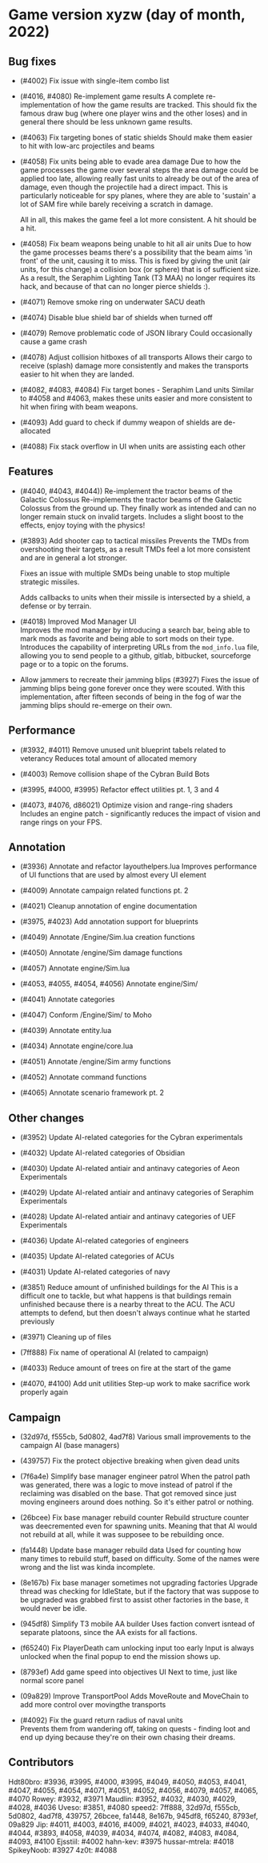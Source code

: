 
# Game version xyzw (day of month, 2022)

## Bug fixes

- (#4002) Fix issue with single-item combo list

- (#4016, #4080) Re-implement game results
    A complete re-implementation of how the game results are tracked. This should fix the famous
    draw bug (where one player wins and the other loses) and in general there should be less
    unknown game results.

- (#4063) Fix targeting bones of static shields
    Should make them easier to hit with low-arc projectiles and beams

- (#4058) Fix units being able to evade area damage
    Due to how the game processes the game over several steps the area damage could be applied too
    late, allowing really fast units to already be out of the area of damage, even though the
    projectile had a direct impact. This is particularly noticeable for spy planes, where they
    are able to 'sustain' a lot of SAM fire while barely receiving a scratch in damage.

    All in all, this makes the game feel a lot more consistent. A hit should be a hit.

- (#4058) Fix beam weapons being unable to hit all air units
    Due to how the game processes beams there's a possibility that the beam aims 'in front' of the
    unit, causing it to miss. This is fixed by giving the unit (air units, for this change) a collision
    box (or sphere) that is of sufficient size. As a result, the Seraphim Lighting Tank (T3 MAA) no
    longer requires its hack, and because of that can no longer pierce shields :).

- (#4071) Remove smoke ring on underwater SACU death

- (#4074) Disable blue shield bar of shields when turned off

- (#4079) Remove problematic code of JSON library
    Could occasionally cause a game crash

- (#4078) Adjust collision hitboxes of all transports
    Allows their cargo to receive (splash) damage more consistently and makes the transports easier to
    hit when they are landed.

- (#4082, #4083, #4084) Fix target bones - Seraphim Land units 
    Similar to #4058 and #4063, makes these units easier and more consistent to hit when firing with
    beam weapons.

- (#4093) Add guard to check if dummy weapon of shields are de-allocated

- (#4088) Fix stack overflow in UI when units are assisting each other

## Features

- (#4040, #4043, #4044)) Re-implement the tractor beams of the Galactic Colossus
    Re-implements the tractor beams of the Galactic Colossus from the ground up. They finally work
    as intended and can no longer remain stuck on invalid targets. Includes a slight boost to the
    effects, enjoy toying with the physics!

- (#3893) Add shooter cap to tactical missiles
    Prevents the TMDs from overshooting their targets, as a result TMDs feel a lot more consistent
    and are in general a lot stronger.

    Fixes an issue with multiple SMDs being unable to stop multiple strategic missiles.

    Adds callbacks to units when their missile is intersected by a shield, a defense or by terrain.

- (#4018) Improved Mod Manager UI  
    Improves the mod manager by introducing a search bar, being able to mark mods as favorite and being
    able to sort mods on their type. Introduces the capability of interpreting URLs from the `mod_info.lua`
    file, allowing you to send people to a github, gitlab, bitbucket, sourceforge page or to a topic
    on the forums.

- Allow jammers to recreate their jamming blips (#3927)
    Fixes the issue of jamming blips being gone forever once they were scouted. With this implementation,
    after fifteen seconds of being in the fog of war the jamming blips should re-emerge on their own.



## Performance

- (#3932, #4011) Remove unused unit blueprint tabels related to veterancy
    Reduces total amount of allocated memory

- (#4003) Remove collision shape of the Cybran Build Bots

- (#3995, #4000, #3995) Refactor effect utilities pt. 1, 3 and 4

- (#4073, #4076, d86021) Optimize vision and range-ring shaders
    Includes an engine patch - significantly reduces the impact of vision and range rings on your FPS.

## Annotation

- (#3936) Annotate and refactor layouthelpers.lua
    Improves performance of UI functions that are used by almost every UI element

- (#4009) Annotate campaign related functions pt. 2

- (#4021) Cleanup annotation of engine documentation

- (#3975, #4023) Add annotation support for blueprints

- (#4049) Annotate /Engine/Sim.lua creation functions

- (#4050) Annotate /engine/Sim damage functions

- (#4057) Annotate engine/Sim.lua

- (#4053, #4055, #4054, #4056) Annotate engine/Sim/

- (#4041) Annotate categories

- (#4047) Conform /Engine/Sim/ to Moho

- (#4039) Annotate entity.lua

- (#4034) Annotate engine/core.lua

- (#4051) Annotate /engine/Sim army functions

- (#4052) Annotate command functions  

- (#4065) Annotate scenario framework pt. 2

## Other changes

- (#3952) Update AI-related categories for the Cybran experimentals

- (#4032) Update AI-related categories of Obsidian

- (#4030) Update AI-related antiair and antinavy categories of Aeon Experimentals

- (#4029) Update AI-related antiair and antinavy categories of Seraphim Experimentals

- (#4028) Update AI-related antiair and antinavy categories of UEF Experimentals

- (#4036) Update AI-related categories of engineers

- (#4035) Update AI-related categories of ACUs

- (#4031) Update AI-related categories of navy

- (#3851) Reduce amount of unfinished buildings for the AI
    This is a difficult one to tackle, but what happens is that buildings remain unfinished because there
    is a nearby threat to the ACU. The ACU attempts to defend, but then doesn't always continue what he
    started previously

- (#3971) Cleaning up of files

- (7ff888) Fix name of operational AI (related to campaign)

- (#4033) Reduce amount of trees on fire at the start of the game  

- (#4070, #4100) Add unit utilities
    Step-up work to make sacrifice work properly again

## Campaign

- (32d97d, f555cb, 5d0802, 4ad7f8) Various small improvements to the campaign AI (base managers)

- (439757) Fix the protect objective breaking when given dead units

- (7f6a4e) Simplify base manager engineer patrol
    When the patrol path was generated, there was a logic to move instead of patrol if the reclaiming was disabled on
    the base. That got removed since just moving engineers around does nothing. So it's either patrol or nothing.

- (26bcee) Fix base manager rebuild counter
    Rebuild structure counter was deecremented even for spawning units. Meaning that that AI would not rebuild at all,
    while it was supposee to be rebuilding once.

- (fa1448) Update base manager rebuild data
    Used for counting how many times to rebuild stuff, based on difficulty. Some of the names were wrong and
    the list was kinda incomplete.

- (8e167b) Fix base manager sometimes not upgrading factories
    Upgrade thread was checking for IdleState, but if the factory that was suppose to be upgraded was grabbed first
    to assist other factories in the base, it would never be idle.

- (945df8) Simplify T3 mobile AA builder
    Uses faction convert isntead of separate platoons, since the AA exists for all factions.

- (f65240) Fix PlayerDeath cam unlocking input too early
    Input is always unlocked when the final popup to end the mission shows up.

- (8793ef) Add game speed into objectives UI
    Next to time, just like normal score panel

- (09a829) Improve TransportPool
    Adds MoveRoute and MoveChain to add more control over movingthe transports

- (#4092) Fix the guard return radius of naval units  
    Prevents them from wandering off, taking on quests - finding loot and end up dying because they're on their own chasing
    their dreams.

## Contributors

Hdt80bro: #3936, #3995, #4000, #3995, #4049, #4050, #4053, #4041, #4047, #4055, #4054, #4071, #4051, #4052, #4056, #4079, #4057, #4065, #4070
Rowey: #3932, #3971
Maudlin: #3952, #4032, #4030, #4029, #4028, #4036
Uveso: #3851, #4080
speed2: 7ff888, 32d97d, f555cb, 5d0802, 4ad7f8, 439757, 26bcee, fa1448, 8e167b, 945df8, f65240, 8793ef, 09a829
Jip: #4011, #4003, #4016, #4009, #4021, #4023, #4033, #4040, #4044, #3893, #4058, #4039, #4034, #4074, #4082, #4083, #4084, #4093, #4100
Ejsstiil: #4002
hahn-kev: #3975
hussar-mtrela: #4018
SpikeyNoob: #3927
4z0t: #4088

